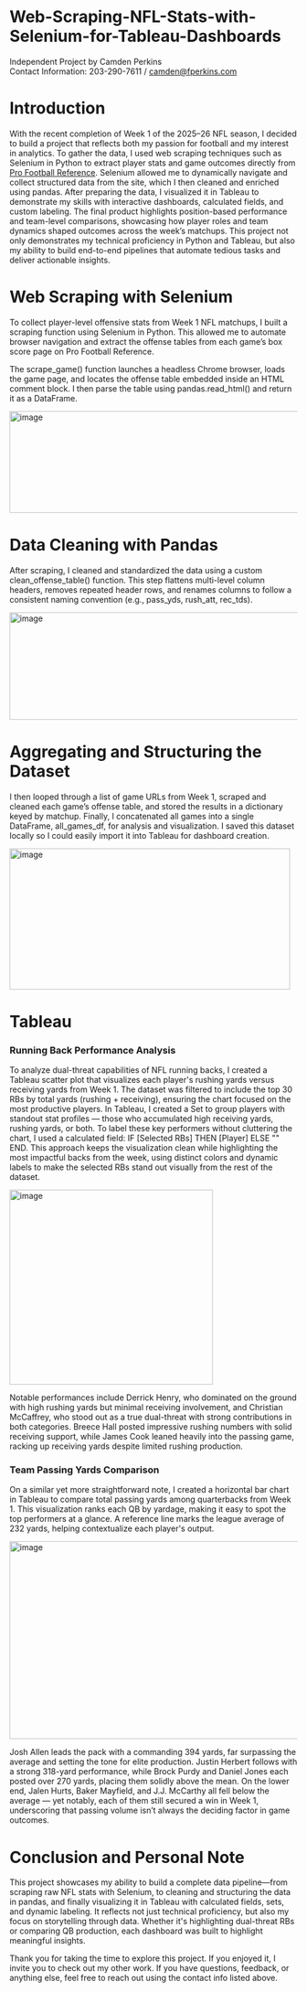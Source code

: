 # Web-Scraping-NFL-Stats-with-Selenium-for-Tableau-Dashboards
Independent Project by Camden Perkins <br>
Contact Information: 203-290-7611 / camden@fperkins.com

# Introduction
With the recent completion of Week 1 of the 2025–26 NFL season, I decided to build a project that reflects both my passion for football and my interest in analytics. 
To gather the data, I used web scraping techniques such as Selenium in Python to extract player stats and game outcomes directly from [Pro Football Reference](https://www.pro-football-reference.com/). Selenium allowed me to dynamically navigate and collect structured data from the site, which I then cleaned and enriched using pandas.
After preparing the data, I visualized it in Tableau to demonstrate my skills with interactive dashboards, calculated fields, and custom labeling. The final product highlights position-based performance and team-level comparisons, showcasing how player roles and team dynamics shaped outcomes across the week’s matchups.
This project not only demonstrates my technical proficiency in Python and Tableau, but also my ability to build end-to-end pipelines that automate tedious tasks and deliver actionable insights.

# Web Scraping with Selenium

To collect player-level offensive stats from Week 1 NFL matchups, I built a scraping function using Selenium in Python. This allowed me to automate browser navigation and extract the offense tables from each game’s box score page on Pro Football Reference.

The scrape_game() function launches a headless Chrome browser, loads the game page, and locates the offense table embedded inside an HTML comment block. I then parse the table using pandas.read_html() and return it as a DataFrame.

<img width="524" height="178" alt="image" src="https://github.com/user-attachments/assets/51dcec50-6843-4fbe-9705-0304758df34c" />

# Data Cleaning with Pandas

After scraping, I cleaned and standardized the data using a custom clean_offense_table() function. This step flattens multi-level column headers, removes repeated header rows, and renames columns to follow a consistent naming convention (e.g., pass_yds, rush_att, rec_tds).

<img width="536" height="188" alt="image" src="https://github.com/user-attachments/assets/7796be55-0032-4806-b96d-f818ffbb1b02" />

# Aggregating and Structuring the Dataset
I then looped through a list of game URLs from Week 1, scraped and cleaned each game’s offense table, and stored the results in a dictionary keyed by matchup. Finally, I concatenated all games into a single DataFrame, all_games_df, for analysis and visualization. I saved this dataset locally so I could easily import it into Tableau for dashboard creation.

<img width="491" height="247" alt="image" src="https://github.com/user-attachments/assets/5735d053-15b4-4415-83fd-e0270b645885" />

# Tableau
### Running Back Performance Analysis
To analyze dual-threat capabilities of NFL running backs, I created a Tableau scatter plot that visualizes each player's rushing yards versus receiving yards from Week 1. The dataset was filtered to include the top 30 RBs by total yards (rushing + receiving), ensuring the chart focused on the most productive players. In Tableau, I created a Set to group players with standout stat profiles — those who accumulated high receiving yards, rushing yards, or both. To label these key performers without cluttering the chart, I used a calculated field: IF [Selected RBs] THEN [Player] ELSE "" END. This approach keeps the visualization clean while highlighting the most impactful backs from the week, using distinct colors and dynamic labels to make the selected RBs stand out visually from the rest of the dataset. <br>


<img width="356" height="341" alt="image" src="https://github.com/user-attachments/assets/55e50b2a-e7ba-4fa0-95cf-fdcbf5aaf21b" />

Notable performances include Derrick Henry, who dominated on the ground with high rushing yards but minimal receiving involvement, and Christian McCaffrey, who stood out as a true dual-threat with strong contributions in both categories. Breece Hall posted impressive rushing numbers with solid receiving support, while James Cook leaned heavily into the passing game, racking up receiving yards despite limited rushing production.

### Team Passing Yards Comparison
On a similar yet more straightforward note, I created a horizontal bar chart in Tableau to compare total passing yards among quarterbacks from Week 1. This visualization ranks each QB by yardage, making it easy to spot the top performers at a glance. A reference line marks the league average of 232 yards, helping contextualize each player's output.


<img width="641" height="346" alt="image" src="https://github.com/user-attachments/assets/5c549d31-2053-4579-9deb-30573b0d04b9" />


Josh Allen leads the pack with a commanding 394 yards, far surpassing the average and setting the tone for elite production. Justin Herbert follows with a strong 318-yard performance, while Brock Purdy and Daniel Jones each posted over 270 yards, placing them solidly above the mean. On the lower end, Jalen Hurts, Baker Mayfield, and J.J. McCarthy all fell below the average — yet notably, each of them still secured a win in Week 1, underscoring that passing volume isn’t always the deciding factor in game outcomes.

# Conclusion and Personal Note
This project showcases my ability to build a complete data pipeline—from scraping raw NFL stats with Selenium, to cleaning and structuring the data in pandas, and finally visualizing it in Tableau with calculated fields, sets, and dynamic labeling. It reflects not just technical proficiency, but also my focus on storytelling through data. Whether it's highlighting dual-threat RBs or comparing QB production, each dashboard was built to highlight meaningful insights.

Thank you for taking the time to explore this project. If you enjoyed it, I invite you to check out my other work. If you have questions, feedback, or anything else, feel free to reach out using the contact info listed above.
